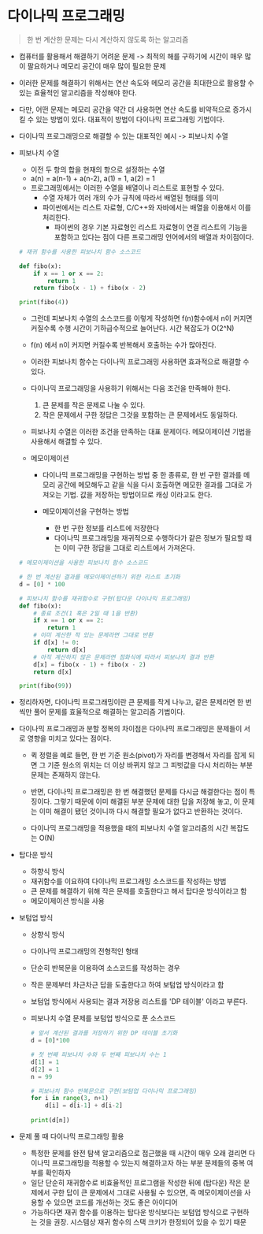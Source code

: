 #  다이나믹 프로그래밍

> 한 번 계산한 문제는 다시 계산하지 않도록 하는 알고리즘

* 컴퓨터를 활용해서 해결하기 어려운 문제 -> 최적의 해를 구하기에 시간이 매우 많이 팔요하거나 메모리 공간이 매우 많이 필요한 문제
* 이러한 문제를 해결하기 위해서는 연산 속도와 메모리 공간을 최대한으로 활용할 수 있는 효율적인 알고리즘을 작성해야 한다.
* 다만, 어떤 문제는 메모리 공간을 약간 더 사용하면 연산 속도를 비약적으로 증가시킬 수 있는 방법이 있다. 대표적이 방법이 다이나믹 프로그래밍 기법이다. 
* 다이나믹 프로그래밍으로 해결할 수 있는 대표적인 예시 -> 피보나치 수열

* 피보나치 수열

  * 이전 두 항의 합을 현재의 항으로 설정하는 수열
  * a(n) = a(n-1) + a(n-2), a(1) = 1, a(2) = 1
  * 프로그래밍에서는 이러한 수열을 배열이나 리스트로 표현할 수 있다. 
    * 수열 자체가 여러 개의 수가 규칙에 따라서 배열된 형태를 의미
    * 파이썬에서는 리스트 자료형, C/C++와 자바에서는 배열을 이용해서 이를 처리한다. 
      * 파이썬의 경우 기본 자료형인 리스트 자료형이 연결 리스트의 기능을 포함하고 있다는 점이 다른 프로그래밍 언어에서의 배열과 차이점이다.

  ```python
  # 재귀 함수를 사용한 피보나치 함수 소스코드
  
  def fibo(x):
      if x == 1 or x == 2:
          return 1
      return fibo(x - 1) + fibo(x - 2)
  
  print(fibo(4))
  ```

  * 그런데 피보나치 수열의 소스코드를 이렇게 작성하면 f(n)함수에서 n이 커지면 커질수록 수행 시간이 기하급수적으로 늘어난다. 시간 복잡도가 O(2^N)

  * f(n) 에서 n이 커지면 커질수록 반복해서 호출하는 수가 많아진다.

  * 이러한 피보나치 함수는 다이나믹 프로그래밍 사용하면 효과적으로 해결할 수 있다.

  * 다이나믹 프로그래밍을 사용하기 위해서는 다음 조건을 만족해야 한다.

    1. 큰 문제를 작은 문제로 나눌 수 있다.
    2. 작은 문제에서 구한 정답은 그것을 포함하는 큰 문제에서도 동일하다.

  * 피보나치 수열은 이러한 조건을 만족하는 대표 문제이다. 메모이제이션 기법을 사용해서 해결할 수 있다.

  * 메모이제이션 

    * 다이나믹 프로그래밍을 구현하는 방법 중 한 종류로, 한 번 구한 결과를 메모리 공간에 메모해두고 같을 식을 다시 호출하면 메모한 결과를 그대로 가져오는 기법. 값을 저장하는 방법이므로 캐싱 이라고도 한다.

    * 메모이제이션을 구현하는 방법 
      * 한 번 구한 정보를 리스트에 저장한다
      * 다이나믹 프로그래밍을 재귀적으로 수행하다가 같은 정보가 필요할 때는 이미 구한 정답을 그대로 리스트에서 가져온다.

  ```python
  # 메모이제이션을 사용한 피보나치 함수 소스코드
  
  # 한 번 계산된 결과를 메모이제이션하기 위한 리스트 초기화
  d = [0] * 100
  
  # 피보나치 함수를 재귀함수로 구현(탑다운 다이나믹 프로그래밍)
  def fibo(x):
      # 종료 조건(1 혹은 2일 때 1을 반환)
      if x == 1 or x == 2:
          return 1
      # 이미 계산한 적 있는 문제라면 그대로 반환
      if d[x] != 0:
          return d[x]
      # 아직 계산하지 않은 문제라면 점화식에 따라서 피보나치 결과 반환
      d[x] = fibo(x - 1) + fibo(x - 2)
      return d[x]
  
  print(fibo(99))
  ```

* 정리하자면, 다이나믹 프로그래밍이란 큰 문제를 작게 나누고, 같은 문제라면 한 번씩만 풀어 문제를 효율적으로 해결하는 알고리즘 기법이다.

* 다이나믹 프로그래밍과 분할 정복의 차이점은 다이나믹 프로그래밍은 문제들이 서로 영향을 미치고 있다는 점이다.

  * 퀵 정렬을 예로 들면, 한 번 기준 원소(pivot)가 자리를 변경해서 자리를 잡게 되면 그 기준 원소의 위치는 더 이상 바뀌지 않고 그 피벗값을 다시 처리하는 부분 문제는 존재하지 않는다.
  * 반면, 다이나믹 프로그래밍은 한 번 해결했던 문제를 다시금 해결한다는 점이 특징이다. 그렇기 때문에 이미 해결된 부분 문제에 대한 답을 저장해 놓고, 이 문제는 이미 해결이 됐던 것이니까 다시 해결할 필요가 없다고 반환하는 것이다. 

  * 다이나믹 프로그래밍을 적용했을 때의 피보나치 수열 알고리즘의 시간 복잡도는 O(N)

* 탑다운 방식

  * 하향식 방식
  * 재귀함수를 이요하여 다이나믹 프로그래밍 소스코드를 작성하는 방법
  * 큰 문제를 해결하기 위해 작은 문제를 호출한다고 해서 탑다운 방식이라고 함
  * 메모이제이션 방식을 사용

* 보텀업 방식

  * 상향식 방식

  * 다이나믹 프로그래밍의 전형적인 형태

  * 단순히 반복문을 이용하여 소스코드를 작성하는 경우

  * 작은 문제부터 차근차근 답을 도출한다고 하여 보텀업 방식이라고 함

  * 보텀업 방식에서 사용되는 결과 저장용 리스트를 'DP 테이블' 이라고 부른다.

  * 피보나치 수열 문제를 보텀업 방식으로 푼 소스코드

    ```python
    # 앞서 계산된 결과를 저장하기 위한 DP 테이블 초기화
    d = [0]*100
    
    # 첫 번째 피보나치 수와 두 번째 피보나치 수는 1
    d[1] = 1
    d[2] = 1
    n = 99
    
    # 피보나치 함수 반복문으로 구현(보텀업 다이나믹 프로그래밍)
    for i in range(3, n+1)
    	d[i] = d[i-1] + d[i-2]
        
    print(d[n])
    ```



* 문제 풀 때 다이나믹 프로그래밍 활용
  * 특정한 문제를 완전 탐색 알고리즘으로 접근했을 때 시간이 매우 오래 걸리면 다이나믹 프로그래밍을 적용할 수 있는지 해결하고자 하는 부분 문제들의 중복 여부를 확인하자
  * 일단 단순히 재귀함수로 비효율적인 프로그램을 작성한 뒤에 (탑다운) 작은 문제에서 구한 답이 큰 문제에서 그대로 사용될 수 있으면, 즉 메모이제이션을 사용할 수 있으면 코드를 개선하는 것도 좋은 아이디어
  * 가능하다면 재귀 함수를 이용하는 탑다운 방식보다는 보텀업 방식으로 구현하는 것을 권장. 시스템상 재귀 함수의 스택 크키가 한정되어 있을 수 있기 때문

